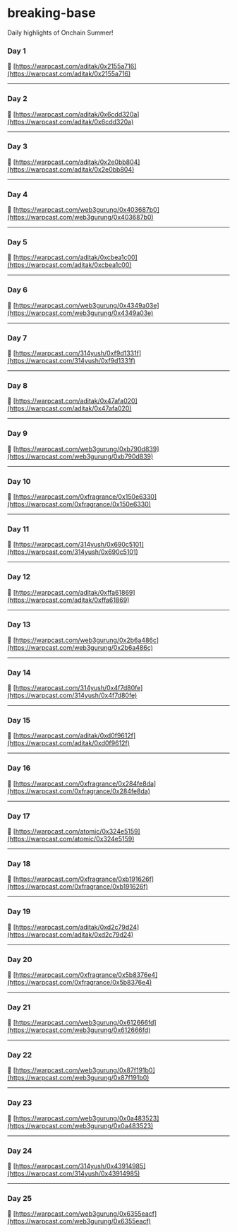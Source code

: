 # breaking-base
Daily highlights of Onchain Summer!


### Day 1
🔗 [https://warpcast.com/aditak/0x2155a716](https://warpcast.com/aditak/0x2155a716)

------

### Day 2
🔗 [https://warpcast.com/aditak/0x6cdd320a](https://warpcast.com/aditak/0x6cdd320a)

------

### Day 3
🔗 [https://warpcast.com/aditak/0x2e0bb804](https://warpcast.com/aditak/0x2e0bb804)

------

### Day 4
🔗 [https://warpcast.com/web3gurung/0x403687b0](https://warpcast.com/web3gurung/0x403687b0)

------

### Day 5
🔗 [https://warpcast.com/aditak/0xcbea1c00](https://warpcast.com/aditak/0xcbea1c00)

------

### Day 6
🔗 [https://warpcast.com/web3gurung/0x4349a03e](https://warpcast.com/web3gurung/0x4349a03e)

------

### Day 7
🔗 [https://warpcast.com/314yush/0xf9d1331f](https://warpcast.com/314yush/0xf9d1331f)

------

### Day 8
🔗 [https://warpcast.com/aditak/0x47afa020](https://warpcast.com/aditak/0x47afa020)

------

### Day 9
🔗 [https://warpcast.com/web3gurung/0xb790d839](https://warpcast.com/web3gurung/0xb790d839)

------

### Day 10
🔗 [https://warpcast.com/0xfragrance/0x150e6330](https://warpcast.com/0xfragrance/0x150e6330)

------

### Day 11
🔗 [https://warpcast.com/314yush/0x690c5101](https://warpcast.com/314yush/0x690c5101)

------

### Day 12
🔗 [https://warpcast.com/aditak/0xffa61869](https://warpcast.com/aditak/0xffa61869)

------

### Day 13
🔗 [https://warpcast.com/web3gurung/0x2b6a486c](https://warpcast.com/web3gurung/0x2b6a486c)

------

### Day 14
🔗 [https://warpcast.com/314yush/0x4f7d80fe](https://warpcast.com/314yush/0x4f7d80fe)

------

### Day 15
🔗 [https://warpcast.com/aditak/0xd0f9612f](https://warpcast.com/aditak/0xd0f9612f)

------

### Day 16
🔗 [https://warpcast.com/0xfragrance/0x284fe8da](https://warpcast.com/0xfragrance/0x284fe8da)

------

### Day 17
🔗 [https://warpcast.com/atomic/0x324e5159](https://warpcast.com/atomic/0x324e5159)

------

### Day 18
🔗 [https://warpcast.com/0xfragrance/0xb191626f](https://warpcast.com/0xfragrance/0xb191626f)

------

### Day 19
🔗 [https://warpcast.com/aditak/0xd2c79d24](https://warpcast.com/aditak/0xd2c79d24)

------

### Day 20
🔗 [https://warpcast.com/0xfragrance/0x5b8376e4](https://warpcast.com/0xfragrance/0x5b8376e4)

------

### Day 21
🔗 [https://warpcast.com/web3gurung/0x612666fd](https://warpcast.com/web3gurung/0x612666fd)

------

### Day 22
🔗 [https://warpcast.com/web3gurung/0x87f191b0](https://warpcast.com/web3gurung/0x87f191b0)


------

### Day 23
🔗 [https://warpcast.com/web3gurung/0x0a483523](https://warpcast.com/web3gurung/0x0a483523)


------

### Day 24
🔗 [https://warpcast.com/314yush/0x43914985](https://warpcast.com/314yush/0x43914985)


------

### Day 25
🔗 [https://warpcast.com/web3gurung/0x6355eacf](https://warpcast.com/web3gurung/0x6355eacf)

